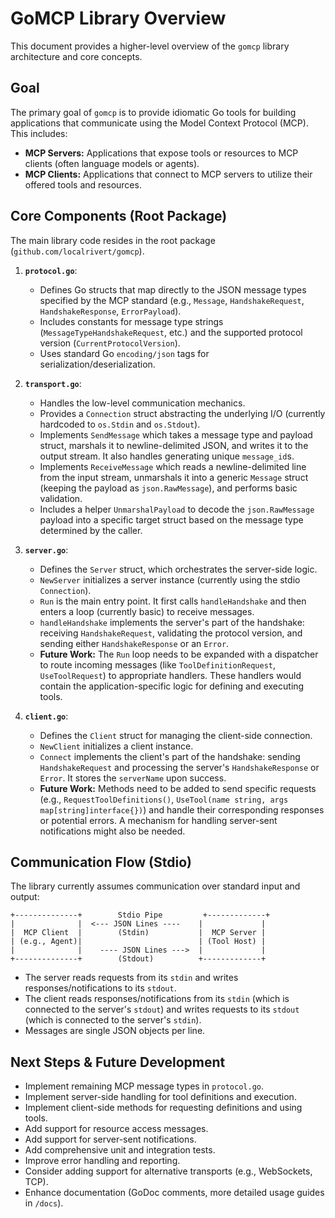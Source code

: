 # GoMCP Library Overview

This document provides a higher-level overview of the `gomcp` library architecture and core concepts.

## Goal

The primary goal of `gomcp` is to provide idiomatic Go tools for building applications that communicate using the Model Context Protocol (MCP). This includes:

- **MCP Servers:** Applications that expose tools or resources to MCP clients (often language models or agents).
- **MCP Clients:** Applications that connect to MCP servers to utilize their offered tools and resources.

## Core Components (Root Package)

The main library code resides in the root package (`github.com/localrivert/gomcp`).

1.  **`protocol.go`**:

    - Defines Go structs that map directly to the JSON message types specified by the MCP standard (e.g., `Message`, `HandshakeRequest`, `HandshakeResponse`, `ErrorPayload`).
    - Includes constants for message type strings (`MessageTypeHandshakeRequest`, etc.) and the supported protocol version (`CurrentProtocolVersion`).
    - Uses standard Go `encoding/json` tags for serialization/deserialization.

2.  **`transport.go`**:

    - Handles the low-level communication mechanics.
    - Provides a `Connection` struct abstracting the underlying I/O (currently hardcoded to `os.Stdin` and `os.Stdout`).
    - Implements `SendMessage` which takes a message type and payload struct, marshals it to newline-delimited JSON, and writes it to the output stream. It also handles generating unique `message_id`s.
    - Implements `ReceiveMessage` which reads a newline-delimited line from the input stream, unmarshals it into a generic `Message` struct (keeping the payload as `json.RawMessage`), and performs basic validation.
    - Includes a helper `UnmarshalPayload` to decode the `json.RawMessage` payload into a specific target struct based on the message type determined by the caller.

3.  **`server.go`**:

    - Defines the `Server` struct, which orchestrates the server-side logic.
    - `NewServer` initializes a server instance (currently using the stdio `Connection`).
    - `Run` is the main entry point. It first calls `handleHandshake` and then enters a loop (currently basic) to receive messages.
    - `handleHandshake` implements the server's part of the handshake: receiving `HandshakeRequest`, validating the protocol version, and sending either `HandshakeResponse` or an `Error`.
    - **Future Work:** The `Run` loop needs to be expanded with a dispatcher to route incoming messages (like `ToolDefinitionRequest`, `UseToolRequest`) to appropriate handlers. These handlers would contain the application-specific logic for defining and executing tools.

4.  **`client.go`**:
    - Defines the `Client` struct for managing the client-side connection.
    - `NewClient` initializes a client instance.
    - `Connect` implements the client's part of the handshake: sending `HandshakeRequest` and processing the server's `HandshakeResponse` or `Error`. It stores the `serverName` upon success.
    - **Future Work:** Methods need to be added to send specific requests (e.g., `RequestToolDefinitions()`, `UseTool(name string, args map[string]interface{})`) and handle their corresponding responses or potential errors. A mechanism for handling server-sent notifications might also be needed.

## Communication Flow (Stdio)

The library currently assumes communication over standard input and output:

```
+--------------+        Stdio Pipe         +-------------+
|              |  <--- JSON Lines ----    |             |
|  MCP Client  |        (Stdin)           |  MCP Server |
| (e.g., Agent)|                          | (Tool Host) |
|              |    ---- JSON Lines --->  |             |
+--------------+        (Stdout)          +-------------+
```

- The server reads requests from its `stdin` and writes responses/notifications to its `stdout`.
- The client reads responses/notifications from its `stdin` (which is connected to the server's `stdout`) and writes requests to its `stdout` (which is connected to the server's `stdin`).
- Messages are single JSON objects per line.

## Next Steps & Future Development

- Implement remaining MCP message types in `protocol.go`.
- Implement server-side handling for tool definitions and execution.
- Implement client-side methods for requesting definitions and using tools.
- Add support for resource access messages.
- Add support for server-sent notifications.
- Add comprehensive unit and integration tests.
- Improve error handling and reporting.
- Consider adding support for alternative transports (e.g., WebSockets, TCP).
- Enhance documentation (GoDoc comments, more detailed usage guides in `/docs`).
